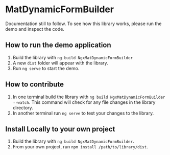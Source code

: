 # MatDynamicFormBuilder

Documentation still to follow. To see how this library works, please run the demo and inspect the code.

## How to run the demo application

1. Build the library with `ng build NgxMatDynamicFormBuilder`
2. A new `dist` folder will appear with the library.
3. Run `ng serve` to start the demo.

## How to contribute

1. In one terminal build the library with `ng build NgxMatDynamicFormBuilder --watch`. This command will check for any file changes in the library directory.
2. In another terminal run `ng serve` to test your changes to the library.

## Install Locally to your own project

1. Build the library with `ng build NgxMatDynamicFormBuilder`.
2. From your own project, run `npm install /path/to/library/dist`.

